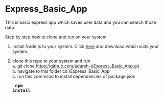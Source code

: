 # Express_Basic_App
This is basic express app which saves user data and you can search those data.

Step by step how to clone and run on your system

1. Install Node.js to your system. Click <a id="my-anchor" href="https://nodejs.org/en/" target="_blank">here</a> and download which suits your system. 

2. clone this repo to your system and run <br>
    a. git clone https://github.com/adarsh-t/Express_Basic_App.git <br>
    b. navigate to this folder cd /Express_Basic_App <br>
    c. run this command to install dependencies of package.json <br>
        <pre>    <b>npm install<b> </pre>
    
